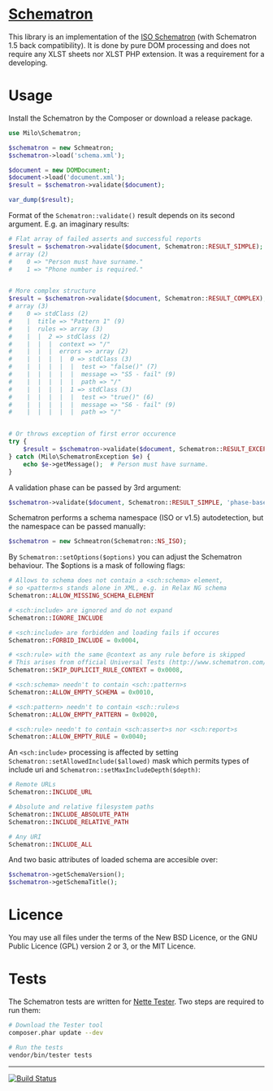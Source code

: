 [Schematron](https://github.com/milo/schematron/blob/master/Schematron.php)
===========================================================================
This library is an implementation of the [ISO Schematron](http://www.schematron.com/spec.html) (with Schematron 1.5 back compatibility). It is done by pure DOM processing and does not require any XLST sheets nor XLST PHP extension. It was a requirement for a developing.


Usage
=====
Install the Schematron by the Composer or download a release package.
```php
use Milo\Schematron;

$schematron = new Schmeatron;
$schematron->load('schema.xml');

$document = new DOMDocument;
$document->load('document.xml');
$result = $schematron->validate($document);

var_dump($result);
```


Format of the `Schematron::validate()` result depends on its second argument. E.g. an imaginary results:
```php
# Flat array of failed asserts and successful reports
$result = $schematron->validate($document, Schematron::RESULT_SIMPLE);   # default
# array (2)
#    0 => "Person must have surname."
#    1 => "Phone number is required."


# More complex structure
$result = $schematron->validate($document, Schematron::RESULT_COMPLEX);
# array (3)
#    0 => stdClass (2)
#    |  title => "Pattern 1" (9)
#    |  rules => array (3)
#    |  |  2 => stdClass (2)
#    |  |  |  context => "/"
#    |  |  |  errors => array (2)
#    |  |  |  |  0 => stdClass (3)
#    |  |  |  |  |  test => "false()" (7)
#    |  |  |  |  |  message => "S5 - fail" (9)
#    |  |  |  |  |  path => "/"
#    |  |  |  |  1 => stdClass (3)
#    |  |  |  |  |  test => "true()" (6)
#    |  |  |  |  |  message => "S6 - fail" (9)
#    |  |  |  |  |  path => "/"


# Or throws exception of first error occurence
try {
    $result = $schematron->validate($document, Schematron::RESULT_EXCEPTION);
} catch (Milo\SchematronException $e) {
    echo $e->getMessage();  # Person must have surname.
}
```


A validation phase can be passed by 3rd argument:
```php
$schematron->validate($document, Schematron::RESULT_SIMPLE, 'phase-base-rules');
```


Schematron performs a schema namespace (ISO or v1.5) autodetection, but the namespace can be passed manually:
```php
$schematron = new Schmeatron(Schematron::NS_ISO);
```


By `Schematron::setOptions($options)` you can adjust the Schematron behaviour. The $options is a mask of following flags:
```php
# Allows to schema does not contain a <sch:schema> element,
# so <pattern>s stands alone in XML, e.g. in Relax NG schema
Schematron::ALLOW_MISSING_SCHEMA_ELEMENT

# <sch:include> are ignored and do not expand
Schematron::IGNORE_INCLUDE

# <sch:include> are forbidden and loading fails if occures
Schematron::FORBID_INCLUDE = 0x0004,

# <sch:rule> with the same @context as any rule before is skipped
# This arises from official Universal Tests (http://www.schematron.com/validators/universalTests.sch)
Schematron::SKIP_DUPLICIT_RULE_CONTEXT = 0x0008,

# <sch:schema> needn't to contain <sch::pattern>s
Schematron::ALLOW_EMPTY_SCHEMA = 0x0010,

# <sch:pattern> needn't to contain <sch::rule>s
Schematron::ALLOW_EMPTY_PATTERN = 0x0020,

# <sch:rule> needn't to contain <sch:assert>s nor <sch:report>s
Schematron::ALLOW_EMPTY_RULE = 0x0040;
```


An `<sch:include>` processing is affected by setting `Schematron::setAllowedInclude($allowed)` mask which permits types of include uri and `Schematron::setMaxIncludeDepth($depth)`:
```php
# Remote URLs
Schematron::INCLUDE_URL

# Absolute and relative filesystem paths
Schematron::INCLUDE_ABSOLUTE_PATH
Schematron::INCLUDE_RELATIVE_PATH

# Any URI
Schematron::INCLUDE_ALL
```


And two basic attributes of loaded schema are accesible over:
```php
$schematron->getSchemaVersion();
$schematron->getSchemaTitle();
```



Licence
=======
You may use all files under the terms of the New BSD Licence, or the GNU Public Licence (GPL) version 2 or 3, or the MIT Licence.



Tests
=====
The Schematron tests are written for [Nette Tester](https://github.com/nette/tester). Two steps are required to run them:
```sh
# Download the Tester tool
composer.phar update --dev

# Run the tests
vendor/bin/tester tests
```



------

[![Build Status](https://travis-ci.org/milo/schematron.png?branch=master)](https://travis-ci.org/milo/schematron)

